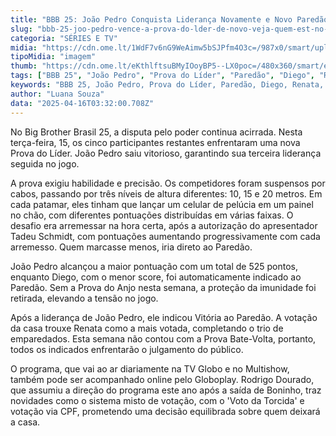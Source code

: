 ```yaml
---
title: "BBB 25: João Pedro Conquista Liderança Novamente e Novo Paredão é Formado"
slug: "bbb-25-joo-pedro-vence-a-prova-do-lder-de-novo-veja-quem-est-no-18-paredo"
categoria: "SÉRIES E TV"
midia: "https://cdn.ome.lt/1WdF7v6nG9WeAimw5bSJPfm4O3c=/987x0/smart/uploads/conteudo/fotos/bbb25-joao-pedro-18-lider.jpg"
tipoMidia: "imagem"
thumb: "https://cdn.ome.lt/eKthlftsuBMyIOoyBP5--LX0poc=/480x360/smart/extras/conteudos/bbb25-joao-pedro-18-lider-peq.jpg"
tags: ["BBB 25", "João Pedro", "Prova do Líder", "Paredão", "Diego", "Renata", "Vitória", "Tadeu Schmidt", "Rodrigo Dourado", "Globoplay", "especial-BBB 25"]
keywords: "BBB 25, João Pedro, Prova do Líder, Paredão, Diego, Renata, Vitória, Tadeu Schmidt, Rodrigo Dourado, Globoplay"
author: "Luana Souza"
data: "2025-04-16T03:32:00.708Z"
---
```


No Big Brother Brasil 25, a disputa pelo poder continua acirrada. Nesta terça-feira, 15, os cinco participantes restantes enfrentaram uma nova Prova do Líder. João Pedro saiu vitorioso, garantindo sua terceira liderança seguida no jogo.

A prova exigiu habilidade e precisão. Os competidores foram suspensos por cabos, passando por três níveis de altura diferentes: 10, 15 e 20 metros. Em cada patamar, eles tinham que lançar um celular de pelúcia em um painel no chão, com diferentes pontuações distribuídas em várias faixas. O desafio era arremessar na hora certa, após a autorização do apresentador Tadeu Schmidt, com pontuações aumentando progressivamente com cada arremesso. Quem marcasse menos, iria direto ao Paredão.

João Pedro alcançou a maior pontuação com um total de 525 pontos, enquanto Diego, com o menor score, foi automaticamente indicado ao Paredão. Sem a Prova do Anjo nesta semana, a proteção da imunidade foi retirada, elevando a tensão no jogo.

Após a liderança de João Pedro, ele indicou Vitória ao Paredão. A votação da casa trouxe Renata como a mais votada, completando o trio de emparedados. Esta semana não contou com a Prova Bate-Volta, portanto, todos os indicados enfrentarão o julgamento do público.

O programa, que vai ao ar diariamente na TV Globo e no Multishow, também pode ser acompanhado online pelo Globoplay. Rodrigo Dourado, que assumiu a direção do programa este ano após a saída de Boninho, traz novidades como o sistema misto de votação, com o 'Voto da Torcida' e votação via CPF, prometendo uma decisão equilibrada sobre quem deixará a casa.